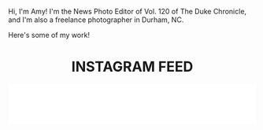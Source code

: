 
Hi, I'm Amy! I'm the News Photo Editor of Vol. 120 of The Duke Chronicle, and I'm also a freelance photographer in Durham, NC. 

Here's some of my work!
<!doctype html>
<html class="no-js" lang="">

<head>
  <meta charset="utf-8">
  <title>Instagram Feed</title>

  <link rel="stylesheet" href="assets/instagram-feed/style.css">
  <link rel="stylesheet" href="assets/slick/slick.css">
</head>

<body>
<h1 style="text-align: center">INSTAGRAM FEED</h1>
<section class="mbr-instagram-feed" data-rows="" data-per-row-slider="5" data-spacing="12" data-full-width="true"
         data-account="amydotjpeg" data-per-row-grid="" id="instagram-feed-block-3r" data-rv-view="39"
         style="background-color: rgb(255, 255, 255); padding-top: 40px; padding-bottom: 40px;">
  <div class="container container_toggle">
    <div class="row">
      <div class="col">
        <div class="inst">
          <div class="inst__content"></div>
        </div>
      </div>
    </div>
  </div>
</section>

<script src="assets/jquery/jquery.min.js"></script>
<script src="assets/instagram-feed/index.js"></script>
<script src="assets/slick/slick.min.js"></script>
<script src="assets/theme/js/script.js"></script>
</body>
</html>
